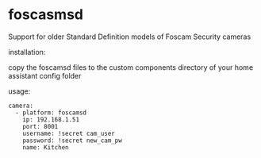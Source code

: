 # foscasmsd

Support for older Standard Definition models of Foscam Security cameras

installation:

copy the foscamsd files to the custom components directory of your home assistant config folder

usage:

```
camera:
  - platform: foscamsd
    ip: 192.168.1.51
    port: 8001
    username: !secret cam_user
    password: !secret new_cam_pw
    name: Kitchen
```
